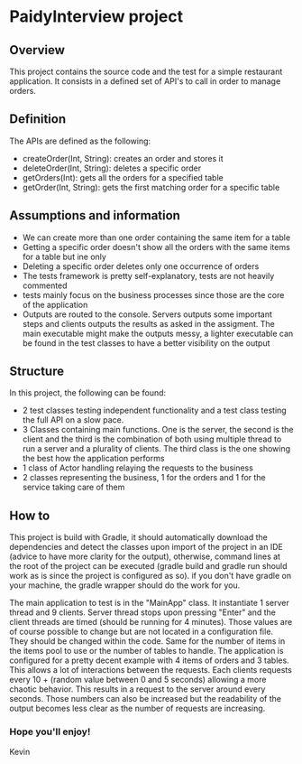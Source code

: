 # PaidyInterview project

## Overview
This project contains the source code and the test for a simple restaurant application. It consists in a defined set of
API's to call in order to manage orders.

## Definition
The APIs are defined as the following:

* createOrder(Int, String): creates an order and stores it
* deleteOrder(Int, String): deletes a specific order
* getOrders(Int): gets all the orders for a specified table
* getOrder(Int, String): gets the first matching order for a specific table

## Assumptions and information
* We can create more than one order containing the same item for a table
* Getting a specific order doesn't show all the orders with the same items for a table but ine only
* Deleting a specific order deletes only one occurrence of orders
* The tests framework is pretty self-explanatory, tests are not heavily commented
* tests mainly focus on the business processes since those are the core of the application
* Outputs are routed to the console. Servers outputs some important steps and clients outputs the results
as asked in the assigment. The main executable might make the outputs messy, a lighter executable can be 
found in the test classes to have a better visibility on the output

## Structure
In this project, the following can be found:
* 2 test classes testing independent functionality and a test class testing the full API on a slow pace.
* 3 Classes containing main functions. One is the server, the second is the client and the third is the
combination of both using multiple thread to run a server and a plurality of clients. The third class is
the one showing the best how the application performs
* 1 class of Actor handling relaying the requests to the business
* 2 classes representing the business, 1 for the orders and 1 for the service taking care of them

## How to
This project is build with Gradle, it should automatically download the dependencies and detect the classes
upon import of the project in an IDE (advice to have more clarity for the output), otherwise, command lines
at the root of the project can be executed (gradle build and gradle run should work as is since the project
is configured as so). if you don't have gradle on your machine, the gradle wrapper should do the work for
you.

The main application to test is in the "MainApp" class. It instantiate 1 server thread and 9 clients. Server
thread stops upon pressing "Enter" and the client threads are timed (should be running for 4 minutes). Those
values are of course possible to change but are not located in a configuration file. They should be changed
within the code. Same for the number of items in the items pool to use or the number of tables to handle. The
application is configured for a pretty decent example with 4 items of orders and 3 tables. This allows a lot
of interactions between the requests. Each clients requests every 10 + (random value between 0 and 5 seconds)
allowing a more chaotic behavior. This results in a request to the server around every seconds. Those numbers
can also be increased but the readability of the output becomes less clear as the number of requests are
increasing.

### Hope you'll enjoy!

Kevin